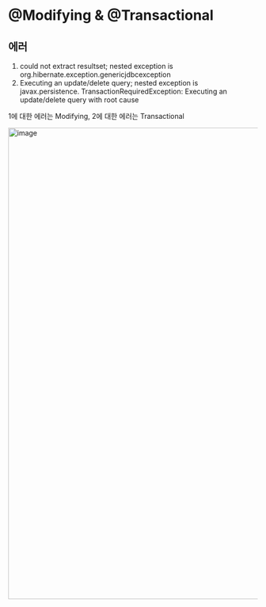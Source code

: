 # @Modifying & @Transactional


## 에러
1. could not extract resultset; nested exception is org.hibernate.exception.genericjdbcexception
2. Executing an update/delete query; nested exception is javax.persistence. TransactionRequiredException: Executing an update/delete query with root cause

1에 대한 에러는 Modifying, 2에 대한 에러는 Transactional

<img width="952" alt="image" src="https://github.com/OOOIOOOIO/Study-Web-Development/assets/74396651/3ae4862d-f742-4432-a43c-e5da8df89a19">

